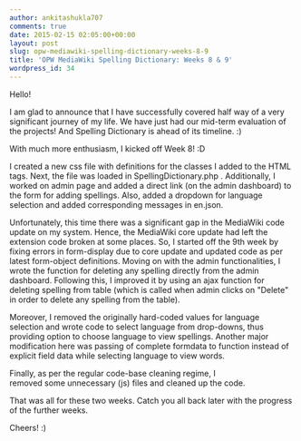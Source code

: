 ```yaml
---
author: ankitashukla707
comments: true
date: 2015-02-15 02:05:00+00:00
layout: post
slug: opw-mediawiki-spelling-dictionary-weeks-8-9
title: 'OPW MediaWiki Spelling Dictionary: Weeks 8 & 9'
wordpress_id: 34
---
```


Hello!

I am glad to announce that I have successfully covered half way of a very significant journey of my life. We have just had our mid-term evaluation of the projects! And Spelling Dictionary is ahead of its timeline. :)

With much more enthusiasm, I kicked off Week 8! :D

<!-- more -->

I created a new css file with definitions for the classes I added to the HTML tags. Next, the file was loaded in SpellingDictionary.php . Additionally, I worked on admin page and added a direct link (on the admin dashboard) to the form for adding spellings. Also, added a dropdown for language selection and added corresponding messages in en.json.

Unfortunately, this time there was a significant gap in the MediaWiki code update on my system. Hence, the MediaWiki core update had left the extension code broken at some places. So, I started off the 9th week by fixing errors in form-display due to core update and updated code as per latest form-object definitions. Moving on with the admin functionalities, I wrote the function for deleting any spelling directly from the admin dashboard. Following this, I improved it by using an ajax function for deleting spelling from table (which is called when admin clicks on "Delete" in order to delete any spelling from the table).

Moreover, I removed the originally hard-coded values for language selection and wrote code to select language from drop-downs, thus providing option to choose language to view spellings. Another major modification here was passing of complete formdata to function instead of explicit field data while selecting language to view words.

Finally, as per the regular code-base cleaning regime, I removed some unnecessary (js) files and cleaned up the code.

That was all for these two weeks.
Catch you all back later with the progress of the further weeks.

Cheers! :)
